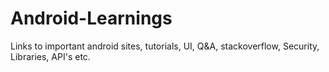 # Android-Learnings

Links to important android sites, tutorials, UI, Q&A, stackoverflow, Security, Libraries, API's etc.
